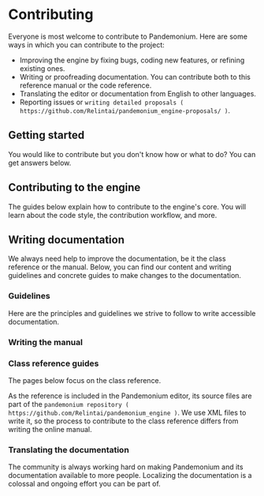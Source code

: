 
# Contributing

Everyone is most welcome to contribute to Pandemonium. Here are some ways in which you
can contribute to the project:

- Improving the engine by fixing bugs, coding new features, or refining existing ones.
- Writing or proofreading documentation. You can contribute both to this
  reference manual or the code reference.
- Translating the editor or documentation from English to other languages.
- Reporting issues or `writing detailed proposals
  ( https://github.com/Relintai/pandemonium_engine-proposals/ )`.

## Getting started

You would like to contribute but you don't know how or what to do? You can get
answers below.

## Contributing to the engine

The guides below explain how to contribute to the engine's core. You will learn
about the code style, the contribution workflow, and more.

## Writing documentation

We always need help to improve the documentation, be it the class reference or
the manual. Below, you can find our content and writing guidelines and
concrete guides to make changes to the documentation.

### Guidelines

Here are the principles and guidelines we strive to follow to write accessible
documentation.

### Writing the manual

### Class reference guides

The pages below focus on the class reference.

As the reference is included in the Pandemonium editor, its source files are part of
the `pandemonium repository ( https://github.com/Relintai/pandemonium_engine )`. We use XML files
to write it, so the process to contribute to the class reference differs from
writing the online manual.

### Translating the documentation

The community is always working hard on making Pandemonium and its documentation
available to more people. Localizing the documentation is a colossal and ongoing
effort you can be part of.
